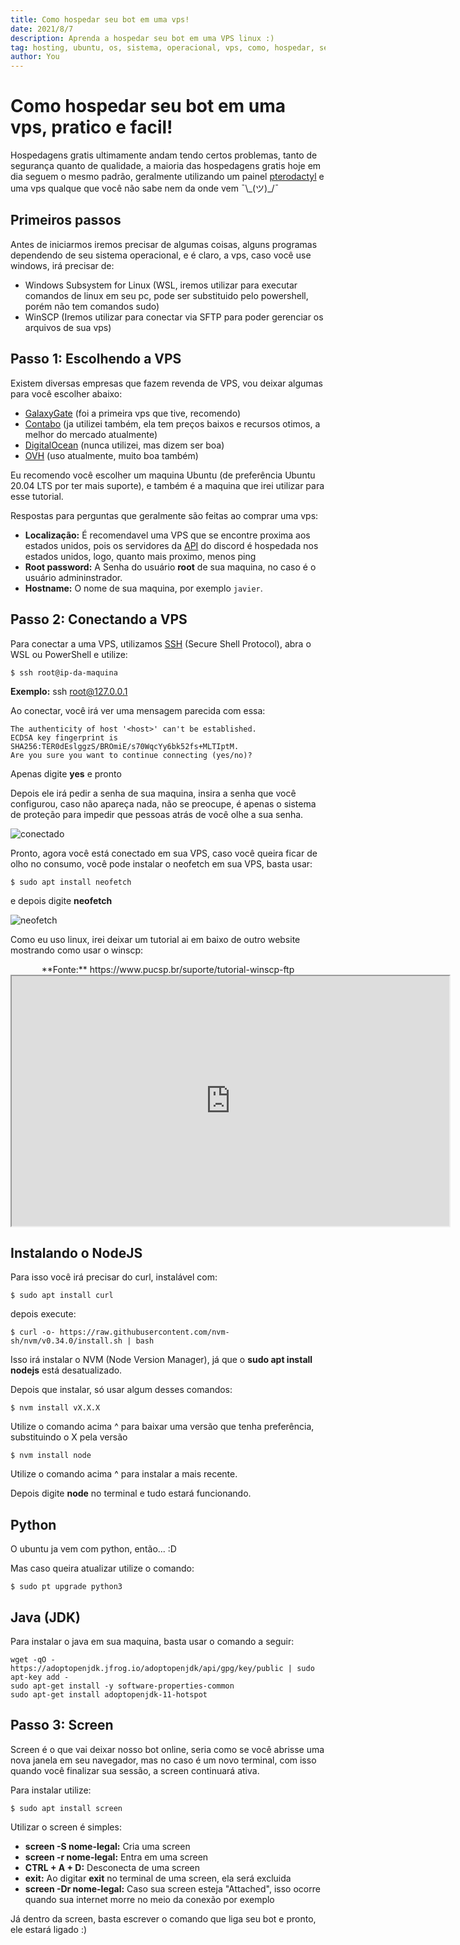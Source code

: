 ```yaml
---
title: Como hospedar seu bot em uma vps!
date: 2021/8/7
description: Aprenda a hospedar seu bot em uma VPS linux :)
tag: hosting, ubuntu, os, sistema, operacional, vps, como, hospedar, segurança, tutorial, hospedagem, gratis, 2021, como usar uma vps, como usar um vps, o que fazer com uma vps, o que é uma vps, vps como usar, vps, como hospedar bot, como hospedar bot discord, como hospedar bot na vps, como hospedar bot telegram, vps 2020, vps como configurar, vps como funciona, dev aprender bot, dev aprender bot discord, dev aprender bot instagram, dev aprender python, volohost
author: You
---
```

# Como hospedar seu bot em uma vps, pratico e facil!

Hospedagens gratis ultimamente andam tendo certos problemas, tanto de segurança quanto de qualidade, a maioria das hospedagens gratis hoje em dia seguem o mesmo padrão, geralmente utilizando um painel [pterodactyl](https://pterodactyl.io/) e uma vps qualque que você não sabe nem da onde vem ¯\\\_(ツ)\_/¯

## Primeiros passos

Antes de iniciarmos iremos precisar de algumas coisas, alguns programas dependendo de seu sistema operacional, e é claro, a vps, caso você use windows, irá precisar de:

- Windows Subsystem for Linux (WSL, iremos utilizar para executar comandos de linux em seu pc, pode ser substituido pelo powershell, porém não tem comandos sudo)
- WinSCP (Iremos utilizar para conectar via SFTP para poder gerenciar os arquivos de sua vps)

## Passo 1: Escolhendo a VPS

Existem diversas empresas que fazem revenda de VPS, vou deixar algumas para você escolher abaixo:

- [GalaxyGate](https://galaxygate.net/) (foi a primeira vps que tive, recomendo)
- [Contabo](https://contabo.com/en/) (ja utilizei também, ela tem preços baixos e recursos otimos, a melhor do mercado atualmente)
- [DigitalOcean](https://www.digitalocean.com/) (nunca utilizei, mas dizem ser boa)
- [OVH](https://www.ovhcloud.com/en/) (uso atualmente, muito boa também)

Eu recomendo você escolher um maquina Ubuntu (de preferência Ubuntu 20.04 LTS por ter mais suporte), e também é a maquina que irei utilizar para esse tutorial.

Respostas para perguntas que geralmente são feitas ao comprar uma vps:

- **Localização:** É recomendavel uma VPS que se encontre proxima aos estados unidos, pois os servidores da [API](https://pt.wikipedia.org/wiki/Interface_de_programa%C3%A7%C3%A3o_de_aplica%C3%A7%C3%B5es) do discord é hospedada nos estados unidos, logo, quanto mais proximo, menos ping
- **Root password:** A Senha do usuário **root** de sua maquina, no caso é o usuário admininstrador.
- **Hostname:** O nome de sua maquina, por exemplo `javier`.

## Passo 2: Conectando a VPS

Para conectar a uma VPS, utilizamos [SSH](https://en.wikipedia.org/wiki/Secure_Shell) (Secure Shell Protocol), abra o WSL ou PowerShell e utilize:

```
$ ssh root@ip-da-maquina
```

**Exemplo:** ssh root@127.0.0.1

Ao conectar, você irá ver uma mensagem parecida com essa:

```
The authenticity of host '<host>' can't be established.
ECDSA key fingerprint is    SHA256:TER0dEslggzS/BROmiE/s70WqcYy6bk52fs+MLTIptM.
Are you sure you want to continue connecting (yes/no)?
```

Apenas digite **yes** e pronto

Depois ele irá pedir a senha de sua maquina, insira a senha que você configurou, caso não apareça nada, não se preocupe, é apenas o sistema de proteção para impedir que pessoas atrás de você olhe a sua senha.

![conectado](/vps1.png)

Pronto, agora você está conectado em sua VPS, caso você queira ficar de olho no consumo, você pode instalar o neofetch em sua VPS, basta usar:

```
$ sudo apt install neofetch
```

e depois digite **neofetch**

![neofetch](/vps2.png)

Como eu uso linux, irei deixar um tutorial ai em baixo de outro website mostrando como usar o winscp:

<center>
**Fonte:** https://www.pucsp.br/suporte/tutorial-winscp-ftp
<iframe src="https://www.pucsp.br/suporte/tutorial-winscp-ftp" height="400" width="700"></iframe>
</center>

## Instalando o NodeJS

Para isso você irá precisar do curl, instalável com:

```
$ sudo apt install curl
```
depois execute:
```
$ curl -o- https://raw.githubusercontent.com/nvm-sh/nvm/v0.34.0/install.sh | bash
```

Isso irá instalar o NVM (Node Version Manager), já que o **sudo apt install nodejs** está desatualizado.

Depois que instalar, só usar algum desses comandos:
```
$ nvm install vX.X.X
```
Utilize o comando acima ^ para baixar uma versão que tenha preferência, substituindo o X pela versão
```
$ nvm install node
```

Utilize o comando acima ^ para instalar a mais recente.

Depois digite **node** no terminal e tudo estará funcionando.

## Python

O ubuntu ja vem com python, então... :D

Mas caso queira atualizar utilize o comando:
```
$ sudo pt upgrade python3
```

## Java (JDK)

Para instalar o java em sua maquina, basta usar o comando a seguir:

```
wget -qO - https://adoptopenjdk.jfrog.io/adoptopenjdk/api/gpg/key/public | sudo apt-key add -
sudo apt-get install -y software-properties-common
sudo apt-get install adoptopenjdk-11-hotspot
```

## Passo 3: Screen

Screen é o que vai deixar nosso bot online, seria como se você abrisse uma nova janela em seu navegador, mas no caso é um novo terminal, com isso quando você finalizar sua sessão, a screen continuará ativa.

Para instalar utilize:

```
$ sudo apt install screen
```

Utilizar o screen é simples:
- **screen -S nome-legal:** Cria uma screen
- **screen -r nome-legal:** Entra em uma screen
- **CTRL + A + D:** Desconecta de uma screen
- **exit:** Ao digitar **exit** no terminal de uma screen, ela será excluida
- **screen -Dr nome-legal:** Caso sua screen esteja "Attached", isso ocorre quando sua internet morre no meio da conexão por exemplo

Já dentro da screen, basta escrever o comando que liga seu bot e pronto, ele estará ligado :)